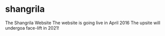 # shangrila
The Shangrila Website 
The website is going live in April 2016
The upsite will undergoa face-lift in 2021!
